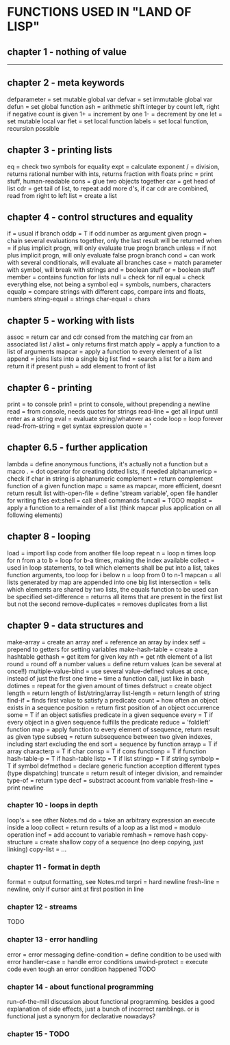 # FUNCTIONS USED IN "LAND OF LISP"

## chapter 1 - nothing of value
---

## chapter 2 - meta keywords
defparameter	 		= set mutable global var
defvar 			 		= set immutable global var
defun			 		= set global function
ash                     = arithmetic shift integer by count left, right if negative count is given
1+				 		= increment by one
1- 				 		= decrement by one
let				 		= set mutable local var
flet			 		= set local function
labels			 		= set local function, recursion possible

## chapter 3 - printing lists
eq			     		= check two symbols for equality
expt			 		= calculate exponent
/			     		= division, returns rational number with ints, returns fraction with floats
princ			 		= print stuff, human-readable
cons			 		= glue two objects together
car			     		= get head of list
cdr			     		= get tail of list, to repeat add more d's, if car cdr are combined, read from right to left
list			 		= create a list

## chapter 4 - control structures and equality
if			     		= usual if branch
oddp			 		= T if odd number as argument given
progn 			 		= chain several evaluations together, only the last result will be returned
when			 		= if plus implicit progn, will only evaluate true progn branch
unless			 		= if not plus implicit progn, will only evaluate false progn branch
cond			 		= can work with several conditionals, will evaluate all branches
case			 		= match parameter with symbol, will break with strings
and			     		= boolean stuff
or			     		= boolean stuff
member			 		= contains function for lists
null			 		= check for nil
equal			 		= check everything else, not being a symbol
eql			     		= symbols, numbers, characters
equalp			 		= compare strings with different caps, compare ints and floats, numbers
string-equal	 		= strings
char-equal		 		= chars

## chapter 5 - working with lists
assoc			 		= return car and cdr consed from the matching car from an associated list / alist			 		 = only returns first match
apply			 		= apply a function to a list of arguments
mapcar			 		= apply a function to every element of a list
append			 		= joins lists into a single big list
find			 		= search a list for a item and return it if present
push			 		= add element to front of list

## chapter 6 - printing
print			 		= to console
prin1			 		= print to console, without prepending a newline
read			 		= from console, needs quotes for strings
read-line			 	= get all input until enter as a string
eval			 		= evaluate string/whatever as code
loop			 		= loop forever
read-from-string 		= get syntax expression
quote			 		= '

## chapter 6.5 - further application
lambda			 		= define anonymous functions, it's actually not a function but a macro
. 			     		= dot operator for creating dotted lists, if needed
alphanumericp	 		= check if char in string is alphanumeric
complement		 		= return complement function of a given function
mapc			 		= same as mapcar, more efficient, doesnt return result list
with-open-file	 		= define 'stream variable', open file handler for writing files
ext:shell		 		= call shell commands
funcall			 		= TODO
maplist			 		= apply a function to a remainder of a list (think mapcar plus application on all following elements)

## chapter 8 - looping
load			 		= import lisp code from another file
loop repeat n	 		= loop n times
loop for n from a to b	= loop for b-a times, making the index available
collect			 		= used in loop statements, to tell which elements shall be put into a list, takes function arguments, too
loop for i below n	 	= loop from 0 to n-1
mapcan			 		= all lists generated by map are appended into one big list
intersection	 		= tells which elements are shared by two lists, the equals function to be used can be specified
set-difference	 		= returns all items that are present in the first list but not the second
remove-duplicates		= removes duplicates from a list

## chapter 9 - data structures and
make-array		 		= create an array
aref			 		= reference an array by index
setf			 		= prepend to getters for setting variables
make-hash-table	 		= create a hashtable
gethash			 		= get item for given key
nth			     		= get nth element of a list
round			 		= round off a number
values			 		= define return values (can be several at once!!)
multiple-value-bind	 	= use several value-defined values at once, instead of just the first one
time			 		= time a function call, just like in bash
dotimes			 		= repeat for the given amount of times
defstruct		 		= create object
length			 		= return length of list/string/array
list-length		 		= return length of string
find-if			 		= finds first value to satisfy a predicate
count			 		= how often an object exists in a sequence
position		 		= return first position of an object occurrence
some			 		= T if an object satisfies predicate in a given sequence
every			 		= T if every object in a given sequence fulfills the predicate
reduce			 		= 'foldleft' function
map			     		= apply function to every element of ssequence, return result as given type
subseq			 		= return subsequence between two given indexes, including start excluding the end
sort			 		= sequence by function
arrayp			 		= T if array
characterp		 		= T if char
consp			 		= T if cons
functionp		 		= T if function
hash-table-p	 		= T if hash-table
listp			 		= T if list
stringp			 		= T if string
symbolp			 		= T if symbol
defmethod		 		= declare generic function acception different types (type dispatching)
truncate		 		= return result of integer division, and remainder
type-of			 		= return type
decf			 		= substract account from variable
fresh-line		 		= print newline

### chapter 10 - loops in depth
loop's		     		= see other Notes.md
do			     		= take an arbitrary expression an execute inside a loop
collect			 		= return results of a loop as a list
mod			     		= modulo operation
incf			 		= add account to variable
remhash			 		= remove hash
copy-structure	 		= create shallow copy of a sequence (no deep copying, just linking)
copy-list		 		= ...

### chapter 11 - format in depth
format			 		= output formatting, see Notes.md
terpri			 		= hard newline
fresh-line		 		= newline, only if cursor aint at first position in line

### chapter 12 - streams
TODO

### chapter 13 - error handling
error			 		= error messaging
define-condition 		= define condition to be used with error
handler-case	 		= handle error conditions
unwind-protect	 		= execute code even tough an error condition happened
TODO

### chapter 14 - about functional programming
run-of-the-mill discussion about functional programming.
besides a good explanation of side effects, just a bunch of incorrect ramblings.
or is functional just a synonym for declarative nowadays?

### chapter 15 - TODO
